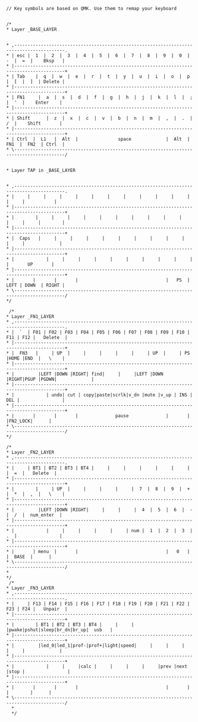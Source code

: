 	// Key symbols are based on QMK. Use them to remap your keyboard
	
    
    /*
	* Layer _BASE_LAYER


	* ,-----------------------------------------------------------------------------------------.
	* | esc |  1  |  2  |  3  |  4  |  5  |  6  |  7  |  8  |  9  |  0  |  -  |  =  |    Bksp   |
	* |-----------------------------------------------------------------------------------------+
	* | Tab    |  q  |  w  |  e  |  r  |  t  |  y  |  u  |  i  |  o  |  p  |  [  |  ]  | Delete |
	* |-----------------------------------------------------------------------------------------+
	* | FN1     |  a  |  s  |  d  |  f  |  g  |  h  |  j  |  k  |  l  |  ;  |  '  |    Enter    |
	* |-----------------------------------------------------------------------------------------+
	* | Shift      |  z  |  x  |  c  |  v  |  b  |  n  |  m  |  ,  |  .  |  /  |    Shift       |
	* |-----------------------------------------------------------------------------------------+
	* | Ctrl  |  L1   |  Alt  |               space             |  Alt  |  FN1  |  FN2  | Ctrl  |
	* \-----------------------------------------------------------------------------------------/


	* Layer TAP in _BASE_LAYER


	* ,-----------------------------------------------------------------------------------------.
	* |     |     |     |     |     |     |     |     |     |     |     |     |     |           |
	* |-----------------------------------------------------------------------------------------+
	* |        |     |     |     |     |     |     |     |     |     |     |     |     |        |
	* |-----------------------------------------------------------------------------------------+
	* |  Caps   |     |     |     |     |     |     |     |     |     |     |     |             |
	* |-----------------------------------------------------------------------------------------+
	* |            |     |     |     |     |     |     |     |     |     |     |       UP       |
	* |-----------------------------------------------------------------------------------------+
	* |       |       |       |                                 |   PS  |  LEFT | DOWN  | RIGHT |
	* \-----------------------------------------------------------------------------------------/
	*/

	 /*
	* Layer _FN1_LAYER
	* ,-----------------------------------------------------------------------------------------.
	* |  `  | F01 | F02 | F03 | F04 | F05 | F06 | F07 | F08 | F09 | F10 | F11 | F12 |   Delete  |
	* |-----------------------------------------------------------------------------------------+
	* |  FN3   |     | UP  |     |     |     |     |     | UP  |     | PS  |HOME |END  |   \    |
	* |-----------------------------------------------------------------------------------------+
	* |         |LEFT |DOWN |RIGHT| find|     |     |LEFT |DOWN |RIGHT|PGUP |PGDWN|             |
	* |-----------------------------------------------------------------------------------------+
	* |            | undo| cut | copy|paste|scrlk|v_dn |mute |v_up | INS | DEL |                |
	* |-----------------------------------------------------------------------------------------+
	* |       |       |       |              pause              |       |       |FN2_LOCK|      |
	* \-----------------------------------------------------------------------------------------/
	*/

    /*
    * Layer _FN2_LAYER
	* ,-----------------------------------------------------------------------------------------.
	* |     | BT1 | BT2 | BT3 | BT4 |     |     |     |     |     |     |     |  =  |   Delete  |
	* |-----------------------------------------------------------------------------------------+
	* |        |     | UP  |     |     |     |     |  7  |  8  |  9  |  +  |  *  |  ,  |   \    |
	* |-----------------------------------------------------------------------------------------+
	* |         |LEFT |DOWN |RIGHT|     |     |     |  4  |  5  |  6  |  -  |  /  |  num_enter  |
	* |-----------------------------------------------------------------------------------------+
	* |            |     |     |     |     |     | num |  1  |  2  |  3  |  .  |                |
	* |-----------------------------------------------------------------------------------------+
	* |       | menu  |       |                                 |   0   |       |  BASE  |      |
	* \-----------------------------------------------------------------------------------------/
    *
    */
	 /*
	* Layer _FN3_LAYER
	* ,-----------------------------------------------------------------------------------------.
	* |     | F13 | F14 | F15 | F16 | F17 | F18 | F19 | F20 | F21 | F22 | F23 | F24 |   Unpair  |
	* |-----------------------------------------------------------------------------------------+
	* |        | BT1 | BT2 | BT3 | BT4 |     |     |     |pwake|pshut|sleep|br_dn|br_up|  usb   |
	* |-----------------------------------------------------------------------------------------+
	* |         |led_0|led_1|prof-|prof+|light|speed|     |     |     |     |     |             |
	* |-----------------------------------------------------------------------------------------+
	* |            |     |     |calc |     |     |     |     |prev |next |stop |                |
	* |-----------------------------------------------------------------------------------------+
	* |       |       |       |                                 |       |       |        |      |
	* \-----------------------------------------------------------------------------------------/
	  *
	  */
